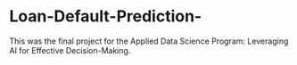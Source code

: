 # Loan-Default-Prediction-
This was the final project for the Applied Data Science Program: Leveraging AI for Effective Decision-Making.
